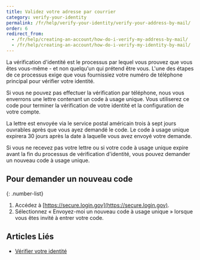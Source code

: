 ```yaml
---
title: Validez votre adresse par courrier
category: verify-your-identity
permalink: /fr/help/verify-your-identity/verify-your-address-by-mail/
order: 6
redirect_from:
  - /fr/help/creating-an-account/how-do-i-verify-my-address-by-mail/
  - /fr/help/creating-an-account/how-do-i-verify-my-identity-by-mail/
---
```

La vérification d'identité est le processus par lequel vous prouvez que vous êtes vous-même - et non quelqu'un qui prétend être vous. L'une des étapes de ce processus exige que vous fournissiez votre numéro de téléphone principal pour vérifier votre identité.


Si vous ne pouvez pas effectuer la vérification par téléphone, nous vous enverrons une lettre contenant un code à usage unique. Vous utiliserez ce code pour terminer la vérification de votre identité et la configuration de votre compte.

La lettre est envoyée via le service postal américain trois à sept jours ouvrables après que vous ayez demandé le code.  Le code à usage unique expirera 30 jours après la date à laquelle vous avez envoyé votre demande.

Si vous ne recevez pas votre lettre ou si votre code à usage unique expire avant la fin du processus de vérification d'identité, vous pouvez demander un nouveau code à usage unique.

## Pour demander un nouveau code

{: .number-list}
1. Accédez à [https://secure.login.gov](https://secure.login.gov).
2. Sélectionnez « Envoyez-moi un nouveau code à usage unique » lorsque vous êtes invité à entrer votre code.

## Articles Liés
- [Vérifier votre identité](/fr/help/verify-your-identity/how-to-verify-your-identity/)